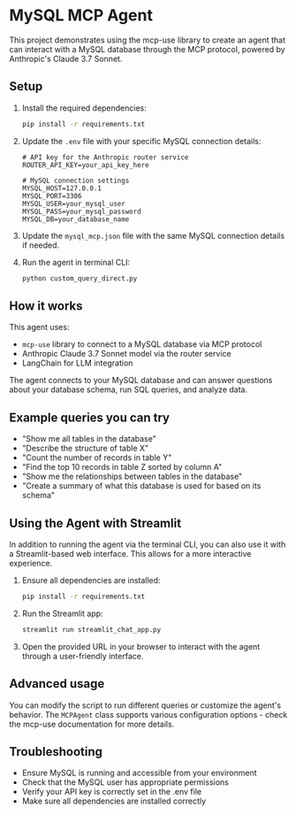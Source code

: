 # MySQL MCP Agent

This project demonstrates using the mcp-use library to create an agent that can interact with a MySQL database through the MCP protocol, powered by Anthropic's Claude 3.7 Sonnet.

## Setup

1. Install the required dependencies:
   ```bash
   pip install -r requirements.txt
   ```

2. Update the `.env` file with your specific MySQL connection details:
   ```
   # API key for the Anthropic router service
   ROUTER_API_KEY=your_api_key_here
   
   # MySQL connection settings
   MYSQL_HOST=127.0.0.1
   MYSQL_PORT=3306
   MYSQL_USER=your_mysql_user
   MYSQL_PASS=your_mysql_password
   MYSQL_DB=your_database_name
   ```

3. Update the `mysql_mcp.json` file with the same MySQL connection details if needed.

4. Run the agent in terminal CLI:
   ```bash
   python custom_query_direct.py
   ```

## How it works

This agent uses:
- `mcp-use` library to connect to a MySQL database via MCP protocol
- Anthropic Claude 3.7 Sonnet model via the router service
- LangChain for LLM integration

The agent connects to your MySQL database and can answer questions about your database schema, run SQL queries, and analyze data.

## Example queries you can try

- "Show me all tables in the database"
- "Describe the structure of table X"
- "Count the number of records in table Y"
- "Find the top 10 records in table Z sorted by column A"
- "Show me the relationships between tables in the database"
- "Create a summary of what this database is used for based on its schema"

## Using the Agent with Streamlit

In addition to running the agent via the terminal CLI, you can also use it with a Streamlit-based web interface. This allows for a more interactive experience.

1. Ensure all dependencies are installed:
   ```bash
   pip install -r requirements.txt
   ```

2. Run the Streamlit app:
   ```bash
   streamlit run streamlit_chat_app.py
   ```

3. Open the provided URL in your browser to interact with the agent through a user-friendly interface.

## Advanced usage

You can modify the script to run different queries or customize the agent's behavior. The `MCPAgent` class supports various configuration options - check the mcp-use documentation for more details.

## Troubleshooting

- Ensure MySQL is running and accessible from your environment
- Check that the MySQL user has appropriate permissions
- Verify your API key is correctly set in the .env file
- Make sure all dependencies are installed correctly